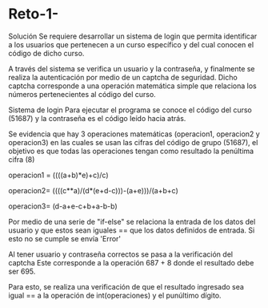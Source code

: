 # Reto-1-
Solución
Se requiere desarrollar un sistema de login que permita identificar a los usuarios que pertenecen a un curso específico y del cual conocen el código de dicho curso.

A través del sistema se verifica un usuario y la contraseña, y finalmente se realiza la autenticación por medio de un captcha de seguridad.
Dicho captcha corresponde a una operación matemática simple que relaciona los números pertenecientes al código del curso.

Sistema de login
Para ejecutar el programa se conoce el código del curso (51687) y la contraseña es el código leído hacia atrás.

Se evidencia que hay 3 operaciones matemáticas (operacion1, operacion2 y operacion3) en las cuales se usan las cifras del código de grupo (51687), el objetivo es que todas las operaciones tengan como resultado la penúltima cifra (8)

  operacion1 = ((((a+b)*e)+c)/c)

  operacion2= ((((c**a)/(d*(e+d-c)))-(a+e)))/(a+b+c)

  operacion3= (d-a+e-c+b+a-b-b)

Por medio de una serie de "if-else" se relaciona la entrada de los datos del usuario y que estos sean iguales == que los datos definidos de entrada. Si esto no se cumple se envía 'Error'

Al tener usuario y contraseña correctos se pasa a la verificación del captcha
Este corresponde a la operación 687 + 8 donde el resultado debe ser 695.

Para esto, se realiza una verificación de que el resultado ingresado sea igual == a la operación de int(operaciones) y el punúltimo dígito.
